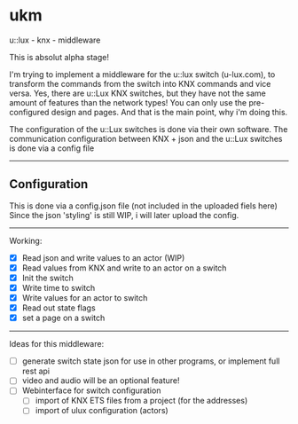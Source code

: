 # ukm
u::lux - knx - middleware

This is absolut alpha stage!

I'm trying to implement a middleware for the u::lux switch (u-lux.com), to transform the commands from the switch into KNX commands and vice versa.
Yes, there are u::Lux KNX switches, but they have not the same amount of features than the network types!
You can only use the pre-configured design and pages. And that is the main point, why i'm doing this.
  
The configuration of the u::Lux switches is done via their own software.
The communication configuration between KNX + json and the u::Lux switches is done via a config file
___
## Configuration
This is done via a config.json file (not included in the uploaded fiels here)
Since the json 'styling' is still WIP, i will later upload the config.
___
Working:
- [X] Read json and write values to an actor (WIP)
- [X] Read values from KNX and write to an actor on a switch
- [X] Init the switch
- [X] Write time to switch
- [X] Write values for an actor to switch
- [X] Read out state flags
- [X] set a page on a switch
___
Ideas for this middleware:
- [ ] generate switch state json for use in other programs, or implement full rest api
- [ ] video and audio will be an optional feature!
- [ ] Webinterface for switch configuration
  - [ ] import of KNX ETS files from a project (for the addresses)
  - [ ] import of ulux configuration (actors)
